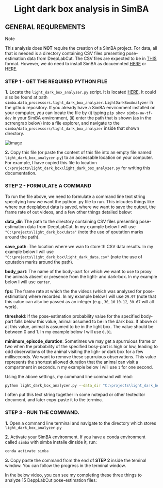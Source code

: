 # <p align="center"> Light dark box analysis in SimBA </p>


## GENERAL REQUREMENTS 

>[!NOTE]
>This analysis does **NOT** require the creation of a SimBA project. For data, all that is needed is a directory containing CSV files presenting pose-estimation data from DeepLabCut. The CSV files are expected to be in [THIS](https://github.com/sgoldenlab/simba/blob/master/misc/light_dark_box_expected_input.csv) format. However, we do need to install SimBA as docuemnted [HERE](https://github.com/sgoldenlab/simba/edit/master/docs/installation_new.md) or [HERE](https://simba-uw-tf-dev.readthedocs.io/en/latest/pip_installation.html).

### STEP 1 - GET THE REQUIRED PYTHON FILE

**1.** Locate the `light_dark_box_analyzer.py` script. It is located [HERE](https://github.com/sgoldenlab/simba/blob/master/simba/data_processors/light_dark_box_analyzer.py). It could also be found at path `simba.data_processors.light_dark_box_analyzer.LightDarkBoxAnalyzer` in the github repository. If you already have a SimBA environment installed on your computer, you can locate the file by (i) typing `pip show simba-uw-tf-dev` in your SimBA environment, (ii) enter the path that is shown (as in the scrrengrab below) into a file explorer, and navigate to the `simba/data_processors/light_dark_box_analyzer` inside that shown directory.

![image](https://github.com/user-attachments/assets/46304438-4eb6-4de0-8f5e-4c57b60e2a99)



**2.** Copy this file (or paste the content of this file into an empty file named `light_dark_box_analyzer.py`) to an accessable location on your computer. For example, I have copied this file to location `C:\projects\light_dark_box\light_dark_box_analyzer.py` for writing this documentation.  

### STEP 2 - FORMULATE A COMMAND

To run the file above, we need to formulate a command line text string specifying how we want the python .py file to run. This inlcudes things like where our deeplabcut data is saved, where we want to save the output, the frame rate of out videos, and a few other things detailed below:

**data_dir**: The path to the directory containing CSV files presenting pose-estimation data from DeepLabCut. In my example below I will use `"C:\projects\light_dark_box\data"` (note the use of qoutation marks around the path).

**save_path**: The location where we wan to store th CSV data results. In my example below I will use  `"C:\projects\light_dark_box\light_dark_data.csv"` (note the use of qoutation marks around the path).

**body_part**: The name of the body-part for which we want to use to proxy the animals absent or presence from the light- and dark-box. In my example below I will use `center`.

**fps**: The frame rate at which the the videos (which was analysed for pose-estimation) where recorded. In my example below I will use `29.97` (note that this calue can also be passed as an integer (e.g., `30`, `10` `10.12`, `30.67` will all work).

**threshold**: If the pose-estimation probability value for the specified body-part falls below this value, animal assumed to be in the dark box. If above or at this value, animal is assumed to be in the light box. The value should be between 0 and 1. In my example below I will use `0.01`.

**minimum_episode_duration**: Sometimes we may get a spurruious frame or two when the probability of the specified bosy-part is high or low, leading to odd observations of the animal visiting the ligh- or dark box for a few milliseconds. We want to remove these spurruious observations. This value represents the shortest allowed duration that the animal can visit a compartment in seconds. n my example below I will use `1` for one second. 

Using the above settings, my command line command will read:

```bat
python light_dark_box_analyzer.py --data_dir "C:\projects\light_dark_box\data" --save_path "C:\projects\light_dark_box\light_dark_data.csv" --body_part center --fps 29.97 --threshold 0.01 --minimum_episode_duration 1
```

I often put this text string together in some notepad or other texteditor document, and later copy-paste it to the termina. 

### STEP 3 - RUN THE COMMAND.

**1.** Open a command line terminal and navigate to the directory which stores `light_dark_box_analyzer.py`

**2.** Activate your SimBA environment. If you have a conda environment called `simba` with simba installe dinside it, run:

```bat
conda activate simba
```

**3.** Copy paste the command from the end of **STEP 2** inside the teminal window. You can follow the progress in the terminal window. 

In the below video, you can see my completing these three things to analyze 15 DeppLabCut pose-estimation files:
















